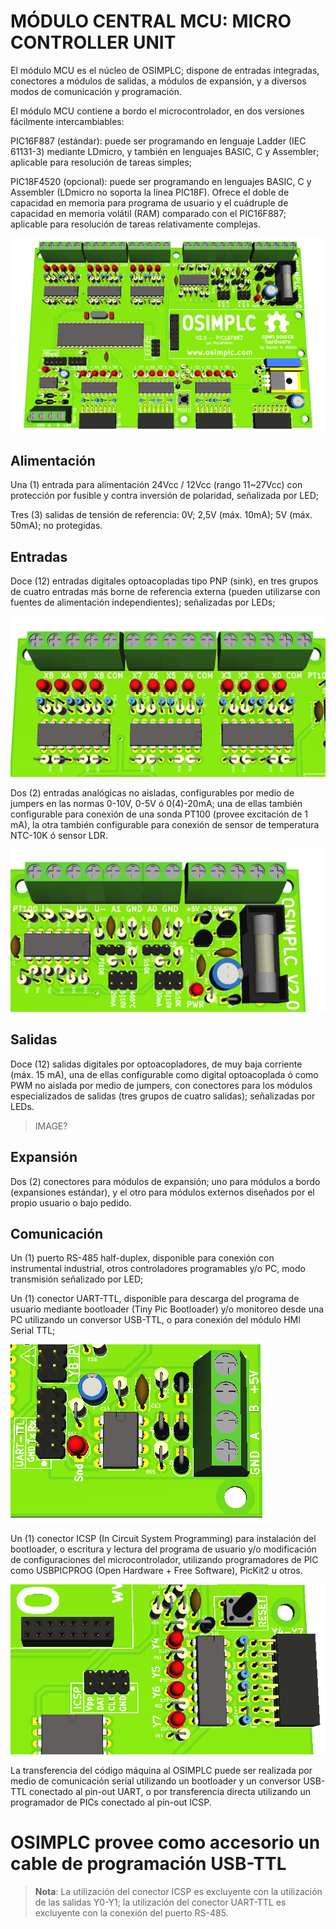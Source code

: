 # MÓDULO CENTRAL MCU: MICRO CONTROLLER UNIT

El módulo MCU es el núcleo de OSIMPLC; dispone de entradas integradas, conectores a
módulos de salidas, a módulos de expansión, y a diversos modos de comunicación y
programación.

El módulo MCU contiene a bordo el microcontrolador, en dos versiones fácilmente
intercambiables:

PIC16F887 (estándar): puede ser programando en lenguaje Ladder (IEC 61131-3)
mediante LDmicro, y también en lenguajes BASIC, C y Assembler; aplicable para
resolución de tareas simples;

PIC18F4520 (opcional): puede ser programando en lenguajes BASIC, C y Assembler
(LDmicro no soporta la línea PIC18F). Ofrece el doble de capacidad en memoria para
programa de usuario y el cuádruple de capacidad en memoria volátil (RAM) comparado
con el PIC16F887; aplicable para resolución de tareas relativamente complejas.

![MCU](../images/mcu.png)

## Alimentación

Una (1) entrada para alimentación 24Vcc / 12Vcc (rango 11~27Vcc) con protección por
fusible y contra inversión de polaridad, señalizada por LED;

Tres (3) salidas de tensión de referencia: 0V; 2,5V (máx. 10mA); 5V (máx. 50mA); no
protegidas.

## Entradas

Doce (12) entradas digitales optoacopladas tipo PNP (sink), en tres grupos de cuatro
entradas más borne de referencia externa (pueden utilizarse con fuentes de alimentación
independientes); señalizadas por LEDs;

![Digital inputs](../images/digital_inputs.png)


Dos (2) entradas analógicas no aisladas, configurables por medio de jumpers en las
normas 0-10V, 0-5V ó 0(4)-20mA; una de ellas también configurable para conexión de una
sonda PT100 (provee excitación de 1 mA), la otra también configurable para conexión de
sensor de temperatura NTC-10K ó sensor LDR.

![Analog Inputs + Power](../images/analog_inputs+power.png)


## Salidas

Doce (12) salidas digitales por optoacopladores, de muy baja corriente (máx. 15 mA), una
de ellas configurable como digital optoacoplada ó como PWM no aislada por medio de
jumpers, con conectores para los módulos especializados de salidas (tres grupos de
cuatro salidas); señalizadas por LEDs.

> IMAGE?

## Expansión

Dos (2) conectores para módulos de expansión; uno para módulos a bordo (expansiones
estándar), y el otro para módulos externos diseñados por el propio usuario o bajo pedido.

## Comunicación

Un (1) puerto RS-485 half-duplex, disponible para conexión con instrumental industrial,
otros controladores programables y/o PC, modo transmisión señalizado por LED;

Un (1) conector UART-TTL, disponible para descarga del programa de usuario mediante
bootloader (Tiny Pic Bootloader) y/o monitoreo desde una PC utilizando un conversor
USB-TTL, o para conexión del módulo HMI Serial TTL;

![TTL-RS485](../images/ttl-rs485.png)

Un (1) conector ICSP (In Circuit System Programming) para instalación del bootloader, o
escritura y lectura del programa de usuario y/o modificación de configuraciones del
microcontrolador, utilizando programadores de PIC como USBPICPROG (Open Hardware + Free Software), PicKit2 u otros.

![ICSP](../images/ICSP_reset.png)


La transferencia del código máquina al OSIMPLC puede ser realizada por medio de
comunicación serial utilizando un bootloader y un conversor USB-TTL conectado al pin-out
UART, o por transferencia directa utilizando un programador de PICs conectado al pin-out
ICSP.


**OSIMPLC provee como accesorio un cable de programación USB-TTL**
==========

> **Nota**:
> La utilización del conector ICSP es excluyente con la utilización de las salidas Y0-Y1; la
> utilización del conector UART-TTL es excluyente con la conexión del puerto RS-485.
